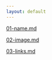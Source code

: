 ```yaml
---
layout: default
---
```



[01-name.md](01-name.md)
<br>


[02-image.md](02-image.md)
<br>


[03-links.md](03-links.md)
